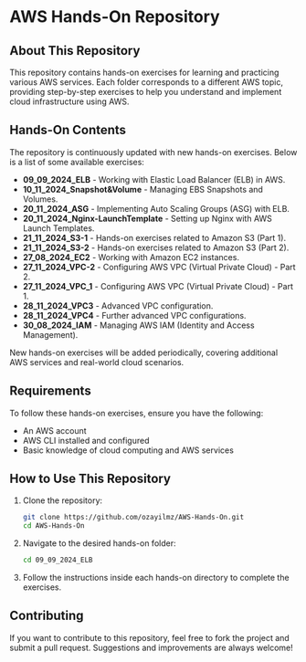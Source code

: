 # AWS Hands-On Repository

## About This Repository
This repository contains hands-on exercises for learning and practicing various AWS services. Each folder corresponds to a different AWS topic, providing step-by-step exercises to help you understand and implement cloud infrastructure using AWS.

## Hands-On Contents
The repository is continuously updated with new hands-on exercises. Below is a list of some available exercises:

- **09_09_2024_ELB** - Working with Elastic Load Balancer (ELB) in AWS.
- **10_11_2024_Snapshot&Volume** - Managing EBS Snapshots and Volumes.
- **20_11_2024_ASG** - Implementing Auto Scaling Groups (ASG) with ELB.
- **20_11_2024_Nginx-LaunchTemplate** - Setting up Nginx with AWS Launch Templates.
- **21_11_2024_S3-1** - Hands-on exercises related to Amazon S3 (Part 1).
- **21_11_2024_S3-2** - Hands-on exercises related to Amazon S3 (Part 2).
- **27_08_2024_EC2** - Working with Amazon EC2 instances.
- **27_11_2024_VPC-2** - Configuring AWS VPC (Virtual Private Cloud) - Part 2.
- **27_11_2024_VPC_1** - Configuring AWS VPC (Virtual Private Cloud) - Part 1.
- **28_11_2024_VPC3** - Advanced VPC configuration.
- **28_11_2024_VPC4** - Further advanced VPC configurations.
- **30_08_2024_IAM** - Managing AWS IAM (Identity and Access Management).

New hands-on exercises will be added periodically, covering additional AWS services and real-world cloud scenarios.

## Requirements
To follow these hands-on exercises, ensure you have the following:

- An AWS account
- AWS CLI installed and configured
- Basic knowledge of cloud computing and AWS services

## How to Use This Repository
1. Clone the repository:
   ```bash
   git clone https://github.com/ozayilmz/AWS-Hands-On.git
   cd AWS-Hands-On
   ```
2. Navigate to the desired hands-on folder:
   ```bash
   cd 09_09_2024_ELB
   ```
3. Follow the instructions inside each hands-on directory to complete the exercises.

## Contributing
If you want to contribute to this repository, feel free to fork the project and submit a pull request. Suggestions and improvements are always welcome!

